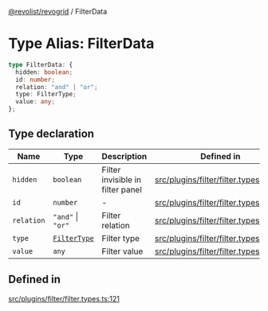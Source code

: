 [@revolist/revogrid](README.md) / FilterData

# Type Alias: FilterData

```ts
type FilterData: {
  hidden: boolean;
  id: number;
  relation: "and" | "or";
  type: FilterType;
  value: any;
};
```

## Type declaration

| Name | Type | Description | Defined in |
| ------ | ------ | ------ | ------ |
| `hidden` | `boolean` | Filter invisible in filter panel | [src/plugins/filter/filter.types.ts:134](https://github.com/revolist/revogrid/blob/2ebd07d1ea2e60cec0c080f59af7557401bdcc98/src/plugins/filter/filter.types.ts#L134) |
| `id` | `number` | - | [src/plugins/filter/filter.types.ts:122](https://github.com/revolist/revogrid/blob/2ebd07d1ea2e60cec0c080f59af7557401bdcc98/src/plugins/filter/filter.types.ts#L122) |
| `relation` | `"and"` \| `"or"` | Filter relation | [src/plugins/filter/filter.types.ts:138](https://github.com/revolist/revogrid/blob/2ebd07d1ea2e60cec0c080f59af7557401bdcc98/src/plugins/filter/filter.types.ts#L138) |
| `type` | [`FilterType`](TypeAlias.FilterType.md) | Filter type | [src/plugins/filter/filter.types.ts:126](https://github.com/revolist/revogrid/blob/2ebd07d1ea2e60cec0c080f59af7557401bdcc98/src/plugins/filter/filter.types.ts#L126) |
| `value` | `any` | Filter value | [src/plugins/filter/filter.types.ts:130](https://github.com/revolist/revogrid/blob/2ebd07d1ea2e60cec0c080f59af7557401bdcc98/src/plugins/filter/filter.types.ts#L130) |

## Defined in

[src/plugins/filter/filter.types.ts:121](https://github.com/revolist/revogrid/blob/2ebd07d1ea2e60cec0c080f59af7557401bdcc98/src/plugins/filter/filter.types.ts#L121)

